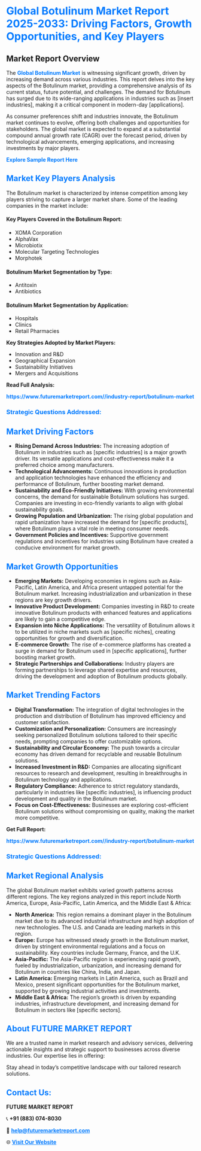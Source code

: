 <h1 style="color: #007BFF;">Global Botulinum Market Report 2025-2033: Driving Factors, Growth Opportunities, and Key Players</h1>

<section id="overview">
<h2>Market Report Overview</h2>
<p>The <a href="https://www.futuremarketreport.com//industry-report/botulinum-market" style="color: #007BFF; text-decoration: none;"><strong>Global Botulinum Market</strong></a> is witnessing significant growth, driven by increasing demand across various industries. This report delves into the key aspects of the Botulinum market, providing a comprehensive analysis of its current status, future potential, and challenges. The demand for Botulinum has surged due to its wide-ranging applications in industries such as [insert industries], making it a critical component in modern-day [applications].</p>
<p>As consumer preferences shift and industries innovate, the Botulinum market continues to evolve, offering both challenges and opportunities for stakeholders. The global market is expected to expand at a substantial compound annual growth rate (CAGR) over the forecast period, driven by technological advancements, emerging applications, and increasing investments by major players.</p>
</section>

<section id="overview">
<p><a href="https://www.futuremarketreport.com//request-sample/reportId=59771" style="color: #007BFF; text-decoration: none;"><strong>Explore Sample Report Here</strong></a></p>
</section>

<section id="key-players">
<h2 style="color: #007BFF;">Market Key Players Analysis</h2>
<p>The Botulinum market is characterized by intense competition among key players striving to capture a larger market share. Some of the leading companies in the market include:</p>
<h4>Key Players Covered in the Botulinum Report:</h4>
<ul><li>XOMA Corporation</li><li>AlphaVax</li><li>Microbiotix</li><li>Molecular Targeting Technologies</li><li>Morphotek</li></ul>
<h4>Botulinum Market Segmentation by Type:</h4>
<ul><li>Antitoxin</li><li>Antibiotics</li></ul>

<h4>Botulinum Market Segmentation by Application:</h4>
<ul><li>Hospitals</li><li>Clinics</li><li>Retail Pharmacies</li></ul>
<p><strong>Key Strategies Adopted by Market Players:</strong></p>
<ul>
<li>Innovation and R&D</li>
<li>Geographical Expansion</li>
<li>Sustainability Initiatives</li>
<li>Mergers and Acquisitions</li>
</ul>
</section>

<section>
<p><strong>Read Full Analysis: </strong></p><a href="https://www.futuremarketreport.com//industry-report/botulinum-market" style="color: #007BFF; text-decoration: none;"><strong>https://www.futuremarketreport.com//industry-report/botulinum-market</strong></a>
<h3 style="color: #007BFF;">Strategic Questions Addressed:</h3>
</section>

<section id="driving-factors">
<h2 style="color: #007BFF;">Market Driving Factors</h2>
<ul>
<li><strong>Rising Demand Across Industries:</strong> The increasing adoption of Botulinum in industries such as [specific industries] is a major growth driver. Its versatile applications and cost-effectiveness make it a preferred choice among manufacturers.</li>
<li><strong>Technological Advancements:</strong> Continuous innovations in production and application technologies have enhanced the efficiency and performance of Botulinum, further boosting market demand.</li>
<li><strong>Sustainability and Eco-Friendly Initiatives:</strong> With growing environmental concerns, the demand for sustainable Botulinum solutions has surged. Companies are investing in eco-friendly variants to align with global sustainability goals.</li>
<li><strong>Growing Population and Urbanization:</strong> The rising global population and rapid urbanization have increased the demand for [specific products], where Botulinum plays a vital role in meeting consumer needs.</li>
<li><strong>Government Policies and Incentives:</strong> Supportive government regulations and incentives for industries using Botulinum have created a conducive environment for market growth.</li>
</ul>
</section>

<section id="growth-opportunities">
<h2 style="color: #007BFF;">Market Growth Opportunities</h2>
<ul>
<li><strong>Emerging Markets:</strong> Developing economies in regions such as Asia-Pacific, Latin America, and Africa present untapped potential for the Botulinum market. Increasing industrialization and urbanization in these regions are key growth drivers.</li>
<li><strong>Innovative Product Development:</strong> Companies investing in R&D to create innovative Botulinum products with enhanced features and applications are likely to gain a competitive edge.</li>
<li><strong>Expansion into Niche Applications:</strong> The versatility of Botulinum allows it to be utilized in niche markets such as [specific niches], creating opportunities for growth and diversification.</li>
<li><strong>E-commerce Growth:</strong> The rise of e-commerce platforms has created a surge in demand for Botulinum used in [specific applications], further boosting market growth.</li>
<li><strong>Strategic Partnerships and Collaborations:</strong> Industry players are forming partnerships to leverage shared expertise and resources, driving the development and adoption of Botulinum products globally.</li>
</ul>
</section>

<section id="trending-factors">
<h2 style="color: #007BFF;">Market Trending Factors</h2>
<ul>
<li><strong>Digital Transformation:</strong> The integration of digital technologies in the production and distribution of Botulinum has improved efficiency and customer satisfaction.</li>
<li><strong>Customization and Personalization:</strong> Consumers are increasingly seeking personalized Botulinum solutions tailored to their specific needs, prompting companies to offer customizable options.</li>
<li><strong>Sustainability and Circular Economy:</strong> The push towards a circular economy has driven demand for recyclable and reusable Botulinum solutions.</li>
<li><strong>Increased Investment in R&D:</strong> Companies are allocating significant resources to research and development, resulting in breakthroughs in Botulinum technology and applications.</li>
<li><strong>Regulatory Compliance:</strong> Adherence to strict regulatory standards, particularly in industries like [specific industries], is influencing product development and quality in the Botulinum market.</li>
<li><strong>Focus on Cost-Effectiveness:</strong> Businesses are exploring cost-efficient Botulinum solutions without compromising on quality, making the market more competitive.</li>
</ul>
</section>

<section>
<p><strong>Get Full Report: </strong></p><a href="https://www.futuremarketreport.com//industry-report/botulinum-market" style="color: #007BFF; text-decoration: none;"><strong>https://www.futuremarketreport.com//industry-report/botulinum-market</strong></a>
<h3 style="color: #007BFF;">Strategic Questions Addressed:</h3>
</section>


<section id="regional-analysis">
<h2 style="color: #007BFF;">Market Regional Analysis</h2>
<p>The global Botulinum market exhibits varied growth patterns across different regions. The key regions analyzed in this report include North America, Europe, Asia-Pacific, Latin America, and the Middle East & Africa:</p>
<ul>
<li><strong>North America:</strong> This region remains a dominant player in the Botulinum market due to its advanced industrial infrastructure and high adoption of new technologies. The U.S. and Canada are leading markets in this region.</li>
<li><strong>Europe:</strong> Europe has witnessed steady growth in the Botulinum market, driven by stringent environmental regulations and a focus on sustainability. Key countries include Germany, France, and the U.K.</li>
<li><strong>Asia-Pacific:</strong> The Asia-Pacific region is experiencing rapid growth, fueled by industrialization, urbanization, and increasing demand for Botulinum in countries like China, India, and Japan.</li>
<li><strong>Latin America:</strong> Emerging markets in Latin America, such as Brazil and Mexico, present significant opportunities for the Botulinum market, supported by growing industrial activities and investments.</li>
<li><strong>Middle East & Africa:</strong> The region’s growth is driven by expanding industries, infrastructure development, and increasing demand for Botulinum in sectors like [specific sectors].</li>
</ul>
</section>

<footer>
<h2 style="color: #007BFF;">About FUTURE MARKET REPORT</h2>
<p>We are a trusted name in market research and advisory services, delivering actionable insights and strategic support to businesses across diverse industries. Our expertise lies in offering:</p>

<p>Stay ahead in today’s competitive landscape with our tailored research solutions.</p>

<h2 style="color: #007BFF;">Contact Us:</h2>
<p><strong>FUTURE MARKET REPORT</strong></p>
<p>📞 <strong>+91 (883) 074-8030</strong></p>
<p>📧 <strong><a href="mailto:help@futuremarketreport.com" style="color: #007BFF;">help@futuremarketreport.com</a></strong></p>
<p>🌐 <strong><a href="https://www.futuremarketreport.com/" style="color: #007BFF;">Visit Our Website</a></strong></p>
</footer>